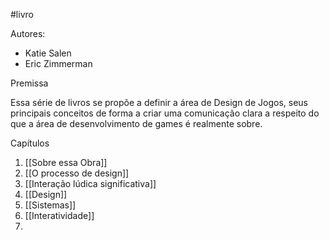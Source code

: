 #livro 

Autores:
- Katie Salen
- Eric Zimmerman

Premissa

Essa série de livros se propõe a definir a área de Design de Jogos, seus principais conceitos de forma a criar uma comunicação clara a respeito do que a área de desenvolvimento de games é realmente sobre.

Capítulos

1. [[Sobre essa Obra]]
2. [[O processo de design]]
3. [[Interação lúdica significativa]]
4. [[Design]]
5. [[Sistemas]]
6. [[Interatividade]]
7. 